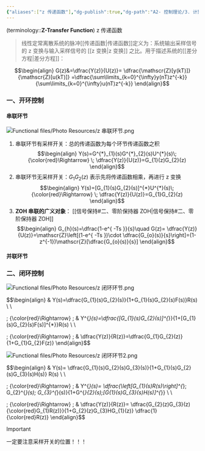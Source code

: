 ```yaml
---
{"aliases":["z 传递函数"],"dg-publish":true,"dg-path":"A2- 控制理论/3. 计算机控制系统/1.3 脉冲传递函数.md","permalink":"/A2- 控制理论/3. 计算机控制系统/1.3 脉冲传递函数/","dgPassFrontmatter":true,"noteIcon":"","created":"2024-07-11T17:46:53.000+08:00","updated":"2025-08-03T10:59:32.597+08:00"}
---
```


(terminology::**Z-Transfer Function**)  z 传递函数
> 线性定常离散系统的脉冲[[传递函数\|传递函数]]定义为：系统输出采样信号的 z 变换与输入采样信号的 [[z 变换\|z 变换]] 之比。用于描述系统的[[差分方程\|差分方程]]：

$$\begin{align}
G(z)&=\dfrac{Y(z)}{U(z)}= \dfrac{\mathscr{Z}[y(kT)]}{\mathscr{Z}[u(kT)]} =\dfrac{\sum\limits_{k=0}^{\infty}y(nT)z^{-k}}{\sum\limits_{k=0}^{\infty}u(nT)z^{-k}}
\end{align}$$

### 一、开环控制

#### 串联环节
![Functional files/Photo Resources/z 串联环节.png](/img/user/Functional%20files/Photo%20Resources/z%20%E4%B8%B2%E8%81%94%E7%8E%AF%E8%8A%82.png)

1. 串联环节有采样开关：总的传递函数为每个环节传递函数之积
$$\begin{align}
Y(s)=G^{*}_{1}(s)G^{*}_{2}(s)U^{*}(s)\; {\color{red}\Rightarrow} \; \dfrac{Y(z)}{U(z)}=G_{1}(z)G_{2}(z)
\end{align}$$
2. 串联环节无采样开关：$G_{1}G_{2}(z)$ 表示先将传递函数相乘，再进行 z 变换
$$\begin{align}
Y(s)=[G_{1}(s)G_{2}(s)]^{*}U^{*}(s)\; {\color{red}\Rightarrow} \; \dfrac{Y(z)}{U(z)}=G_{1}G_{2}(z)
\end{align}$$
3. **ZOH 串联的广义对象**：   [[信号保持#二、零阶保持器 ZOH\|信号保持#二、零阶保持器 ZOH]]
$$\begin{align}
G_{h}(s)=\dfrac{1-e^{ -Ts }}{s}\quad   G(z)= \dfrac{Y(z)}{U(z)}=\mathscr{Z}\left[(1-e^{ -Ts })\cdot  \dfrac{G_{o}(s)}{s}\right]=(1-z^{-1})\mathscr{Z}[\dfrac{G_{o}(s)}{s}]
\end{align}$$

#### 并联环节




### 二、闭环控制
![Functional files/Photo Resources/z 闭环环节.png](/img/user/Functional%20files/Photo%20Resources/z%20%E9%97%AD%E7%8E%AF%E7%8E%AF%E8%8A%82.png)


$$\begin{align}
 & Y(s)=\dfrac{G_{1}(s)G_{2}(s)}{1+G_{1}(s)G_{2}(s)F(s)}R(s)  \\ \\

\; {\color{red}\Rightarrow} \; &  Y^{*}(s)=\dfrac{[G_{1}(s)G_{2}(s)]^{*}}{1+[G_{1}(s)G_{2}(s)F(s)]^{*}}R(s)  \\ \\

\; {\color{red}\Rightarrow} \;  & \dfrac{Y(z)}{R(z)}=\dfrac{G_{1}G_{2}(z)}{1+G_{1}G_{2}F(z)}
\end{align}$$



![Functional files/Photo Resources/z 闭环环节2.png](/img/user/Functional%20files/Photo%20Resources/z%20%E9%97%AD%E7%8E%AF%E7%8E%AF%E8%8A%822.png)

$$\begin{align}
 & Y(s)= \dfrac{G_{1}(s)G_{2}(s)G_{3}(s)}{1+G_{1}(s)G_{2}(s)G_{3}(s)H(s)} R(s) \\ \\

\; {\color{red}\Rightarrow} \; & Y^{*}(s)= \dfrac{\left[G_{1}(s)R(s)\right]^{*}\; G_{2}^{*}(s)\;  G_{3}^{*}(s)}{1+G^{*}_{2}(s)\;[G_{1}(s)G_{3}(s)H(s)]^{*}}  \\ \\

\; {\color{red}\Rightarrow} \; & \dfrac{Y(z)}{R(z)}= \dfrac{G_{2}(z)G_{3}(z) {\color{red}G_{1}R(z)}}{1+G_{2}(z)G_{3}HG_{1}(z)} \dfrac{1}{\color{red}R(z)}
\end{align}$$

> [!important] 
> 一定要注意采样开关的位置！！！
